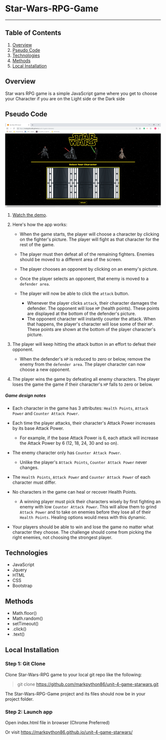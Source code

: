 # Star-Wars-RPG-Game
----------
## Table of Contents 
1. [Overview](#overview)
2. [Pseudo Code](#pseudocode)
2. [Technologies](#technologies)
3. [Methods](#methods)
4. [Local Installation](#installation)

<a name="overview"></a>
## Overview 
Star wars RPG game is a simple JavaScript game where you get to choose your Character if you are on the Light side or the Dark side

<a name="pseudocode"></a>
## Pseudo Code 

![Star Wars](/assets/images/star-wars.png)

1. [Watch the demo](https://youtu.be/klN2-ITjRt8).

2. Here's how the app works:

   * When the game starts, the player will choose a character by clicking on the fighter's picture. The player will fight as that character for the rest of the game.

   * The player must then defeat all of the remaining fighters. Enemies should be moved to a different area of the screen.

   * The player chooses an opponent by clicking on an enemy's picture.

   * Once the player selects an opponent, that enemy is moved to a `defender area`.

   * The player will now be able to click the `attack` button.
     * Whenever the player clicks `attack`, their character damages the defender. The opponent will lose `HP` (health points). These points are displayed at the bottom of the defender's picture. 
     * The opponent character will instantly counter the attack. When that happens, the player's character will lose some of their `HP`. These points are shown at the bottom of the player character's picture.

3. The player will keep hitting the attack button in an effort to defeat their opponent.

   * When the defender's `HP` is reduced to zero or below, remove the enemy from the `defender area`. The player character can now choose a new opponent.

4. The player wins the game by defeating all enemy characters. The player loses the game the game if their character's `HP` falls to zero or below.

##### Game design notes

* Each character in the game has 3 attributes: `Health Points`, `Attack Power` and `Counter Attack Power`.

* Each time the player attacks, their character's Attack Power increases by its base Attack Power. 
  * For example, if the base Attack Power is 6, each attack will increase the Attack Power by 6 (12, 18, 24, 30 and so on).
* The enemy character only has `Counter Attack Power`. 

  * Unlike the player's `Attack Points`, `Counter Attack Power` never changes.

* The `Health Points`, `Attack Power` and `Counter Attack Power` of each character must differ.

* No characters in the game can heal or recover Health Points. 

  * A winning player must pick their characters wisely by first fighting an enemy with low `Counter Attack Power`. This will allow them to grind `Attack Power` and to take on enemies before they lose all of their `Health Points`. Healing options would mess with this dynamic.

* Your players should be able to win and lose the game no matter what character they choose. The challenge should come from picking the right enemies, not choosing the strongest player.


<a name="technologies"></a>
## Technologies

 - JavaScript
 - Jquery
 - HTML
 - CSS
 - Bootstrap 

<a name="methods"></a>
## Methods

 - Math.floor()
 - Math.random()
 - setTimeout() 
 - .click()
 - .text()

<a name="installation"></a>
## Local Installation

### Step 1: Git Clone

Clone Star-Wars-RPG game to your local git repo like the following:

> git clone https://github.com/markpython86/unit-4-game-starwars.git

The Star-Wars-RPG-Game project and its files should now be in your project folder.

### Step 2: Launch app 

Open index.html file in browser (Chrome Preferred)

Or visit https://markpython86.github.io/unit-4-game-starwars/

